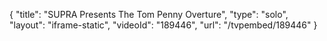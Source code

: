 {
    "title": "SUPRA Presents The Tom Penny Overture",
    "type": "solo",
    "layout": "iframe-static",
    "videoId": "189446",
    "url": "\/tvpembed\/189446"
}